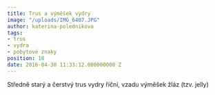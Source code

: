 ```yaml
---
title: Trus a výměšek vydry
image: "/uploads/IMG_6407.JPG"
author: katerina-polednikova
tags:
- trus
- vydra
- pobytové znaky
position: 18
date: 2016-04-30 11:33:12.000000000 Z
---
```

Středně starý a čerstvý trus vydry říční, vzadu výměšek žláz
(tzv. jelly)
